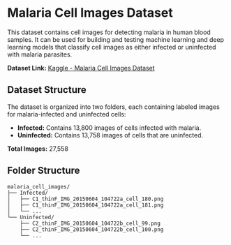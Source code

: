 # Malaria Cell Images Dataset

This dataset contains cell images for detecting malaria in human blood samples. It can be used for building and testing machine learning and deep learning models that classify cell images as either infected or uninfected with malaria parasites.

**Dataset Link:** [Kaggle - Malaria Cell Images Dataset](https://www.kaggle.com/datasets/iarunava/cell-images-for-detecting-malaria)

## Dataset Structure

The dataset is organized into two folders, each containing labeled images for malaria-infected and uninfected cells:

- **Infected:** Contains 13,800 images of cells infected with malaria.
- **Uninfected:** Contains 13,758 images of cells that are uninfected.

**Total Images:** 27,558

## Folder Structure
```
malaria_cell_images/
├── Infected/
│   ├── C1_thinF_IMG_20150604_104722a_cell_180.png
│   ├── C1_thinF_IMG_20150604_104722a_cell_181.png
│   └── ...
└── Uninfected/
    ├── C2_thinF_IMG_20150604_104722b_cell_99.png
    ├── C2_thinF_IMG_20150604_104722b_cell_100.png
    └── ...
```

